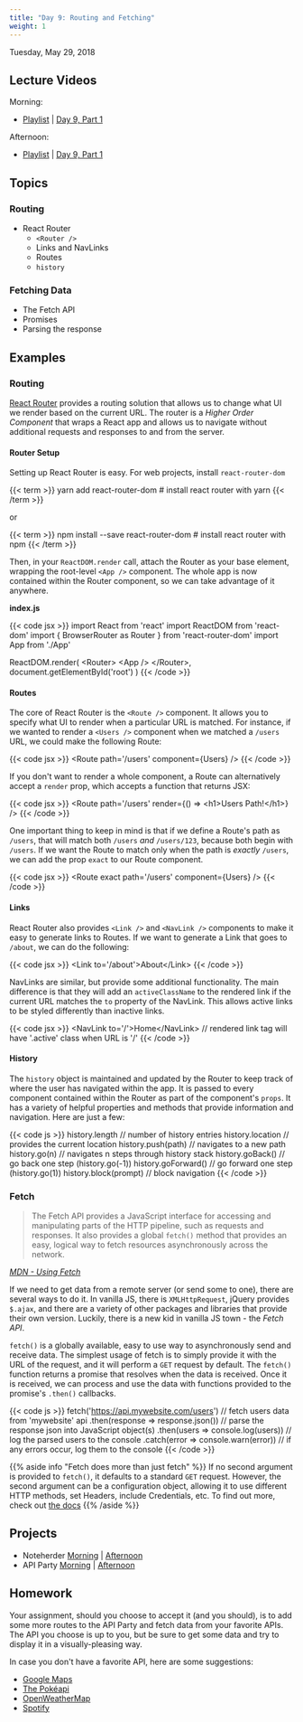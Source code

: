 ```yaml
---
title: "Day 9: Routing and Fetching"
weight: 1
---
```


<date>Tuesday, May 29, 2018</date>

## Lecture Videos

Morning:

* [Playlist](https://www.youtube.com/watch?v=vGMMHQfp8Vk&list=PLuT2TqJuwaY_Hj168ujFhP0w5HzmaDLfG) | [Day 9, Part 1](https://www.youtube.com/watch?v=v-5S_Jtb5N8&index=101&list=PLuT2TqJuwaY_Hj168ujFhP0w5HzmaDLfG)

Afternoon:

* [Playlist](https://www.youtube.com/watch?v=uX8_DUKyTx0&list=PLuT2TqJuwaY_XxGei4xUXZn9HuTU3jBRk) | [Day 9, Part 1](https://www.youtube.com/watch?v=qtEGlP8ZyGY&index=105&list=PLuT2TqJuwaY_XxGei4xUXZn9HuTU3jBRk)

## Topics

### Routing

* React Router
  * `<Router />`
  * Links and NavLinks
  * Routes
  * `history`

### Fetching Data

* The Fetch API
* Promises
* Parsing the response

## Examples

### Routing

[React Router](https://github.com/ReactTraining/react-router) provides a routing solution that allows us to change what UI we render based on the current URL.  The router is a _Higher Order Component_ that wraps a React app and allows us to navigate without additional requests and responses to and from the server.

#### Router Setup

Setting up React Router is easy. For web projects, install `react-router-dom`

{{< term >}}
yarn add react-router-dom  # install react router with yarn
{{< /term >}}

or

{{< term >}}
npm install --save react-router-dom  # install react router with npm
{{< /term >}}

Then, in your `ReactDOM.render` call, attach the Router as your base element, wrapping the root-level `<App />` component.  The whole app is now contained within the Router component, so we can take advantage of it anywhere.

**index.js**

{{< code jsx >}}
import React from 'react'
import ReactDOM from 'react-dom'
import { BrowserRouter as Router } from 'react-router-dom'
import App from './App'

ReactDOM.render(
  &lt;Router&gt;
    &lt;App /&gt;
  &lt;/Router&gt;,
  document.getElementById('root')
)
{{< /code >}}

#### Routes

The core of React Router is the `<Route />` component.  It allows you to specify what UI to render when a particular URL is matched.  For instance, if we wanted to render a `<Users />` component when we matched a `/users` URL, we could make the following Route:

{{< code jsx >}}
&lt;Route path='/users' component={Users} /&gt;
{{< /code >}}

If you don't want to render a whole component, a Route can alternatively accept a `render` prop, which accepts a function that returns JSX:

{{< code jsx >}}
&lt;Route path='/users' render={() => &lt;h1&gt;Users Path!&lt;/h1&gt;} /&gt;
{{< /code >}}

One important thing to keep in mind is that if we define a Route's path as `/users`, that will match both `/users` _and_ `/users/123`, because both begin with `/users`.  If we want the Route to match only when the path is _exactly_ `/users`, we can add the prop `exact` to our Route component.

{{< code jsx >}}
&lt;Route exact path='/users' component={Users} /&gt;
{{< /code >}}

#### Links

React Router also provides `<Link />` and `<NavLink />` components to make it easy to generate links to Routes. If we want to generate a Link that goes to `/about`, we can do the following:

{{< code jsx >}}
&lt;Link to='/about'&gt;About&lt;/Link&gt;
{{< /code >}}

NavLinks are similar, but provide some additional functionality.  The main difference is that they will add an `activeClassName` to the rendered link if the current URL matches the `to` property of the NavLink.  This allows active links to be styled differently than inactive links.

{{< code jsx >}}
&lt;NavLink to='/'&gt;Home&lt;/NavLink&gt;    // rendered link tag will have '.active' class when URL is '/'
{{< /code >}}

#### History

The `history` object is maintained and updated by the Router to keep track of where the user has navigated within the app.  It is passed to every component contained within the Router as part of the component's `props`.  It has a variety of helpful properties and methods that provide information and navigation. Here are just a few:

{{< code js >}}
history.length             // number of history entries
history.location           // provides the current location
history.push(path)         // navigates to a new path
history.go(n)              // navigates n steps through history stack
history.goBack()           // go back one step (history.go(-1))
history.goForward()        // go forward one step (history.go(1))
history.block(prompt)      // block navigation
{{< /code >}}

### Fetch

> The Fetch API provides a JavaScript interface for accessing and manipulating parts of the HTTP pipeline, such as requests and responses.  It also provides a global `fetch()` method that provides an easy, logical way to fetch resources asynchronously across the network.

[_MDN - Using Fetch_](https://developer.mozilla.org/en-US/docs/Web/API/Fetch_API/Using_Fetch)

If we need to get data from a remote server (or send some to one), there are several ways to do it.  In vanilla JS, there is `XMLHttpRequest`, jQuery provides `$.ajax`, and there are a variety of other packages and libraries that provide their own version.  Luckily, there is a new kid in vanilla JS town - the _Fetch API_.

`fetch()` is a globally available, easy to use way to asynchronously send and receive data.  The simplest usage of fetch is to simply provide it with the URL of the request, and it will perform a `GET` request by default.  The `fetch()` function returns a promise that resolves when the data is received.  Once it is received, we can process and use the data with functions provided to the promise's `.then()` callbacks.

{{< code js >}}
fetch('https://api.mywebsite.com/users')    // fetch users data from 'mywebsite' api
  .then(response => response.json())        // parse the response json into JavaScript object(s)
  .then(users => console.log(users))        // log the parsed users to the console
  .catch(error => console.warn(error))      // if any errors occur, log them to the console
{{< /code >}}

{{% aside info "Fetch does more than just fetch" %}}
If no second argument is provided to `fetch()`, it defaults to a standard `GET` request.  However, the second argument can be a configuration object, allowing it to use different HTTP methods, set Headers, include Credentials, etc.  To find out more, check out [the docs](https://developer.mozilla.org/en-US/docs/Web/API/Fetch_API)
{{% /aside %}}

## Projects

* Noteherder [Morning](https://github.com/xtbc18s1/noteherder) | [Afternoon](https://github.com/xtbc18s1/noteherder/tree/afternoon)
* API Party [Morning](https://github.com/xtbc18s1/api-party) | [Afternoon](https://github.com/xtbc18s1/api-party/tree/afternoon)

## Homework

Your assignment, should you choose to accept it (and you should), is to add some more routes to the API Party and fetch data from your favorite APIs. The API you choose is up to you, but be sure to get some data and try to display it in a visually-pleasing way.

In case you don't have a favorite API, here are some suggestions:

* [Google Maps](https://developers.google.com/maps)
* [The Pokéapi](https://pokeapi.co)
* [OpenWeatherMap](https://openweathermap.org/api)
* [Spotify](https://developer.spotify.com/web-api/)
